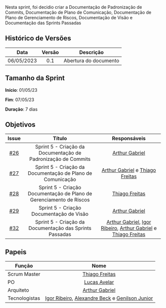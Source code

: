 Nesta sprint, foi decidio criar a Documentação de Padronização de Commits, Documentação de Plano de Comunicação, Documentação de Plano de Gerenciamento de Riscos, Documentação de Visão e Documentação das Sprints Passadas

## Histórico de Versões

|    Data    | Versão |       Descrição       |
| :--------: | :----: | :-------------------: |
| 06/05/2023 |  0.1   | Abertura do documento |

## Tamanho da Sprint

**Início**: 01/05/23

**Fim**: 07/05/23

**Duração**: 7 dias

## Objetivos

|                            Issue                             |              Título               |                    Responsáveis                     |
| :----------------------------------------------------------: | :-------------------------------: | :-------------------------------------------------: |
| [#26](https://github.com/fga-eps-mds/2023.1-GuiaUnB/issues/26) | Sprint 5 - Criação da Documentação de Padronização de Commits | [Arthur Gabriel](https://github.com/ArthurGabrieel)|
| [#27](https://github.com/fga-eps-mds/2023.1-GuiaUnB/issues/27) |  Sprint 5 - Criação da Documentação de Plano de Comunicação  | [Arthur Gabriel](https://github.com/ArthurGabrieel) e [Thiago Freitas](https://github.com/thiagorfreitas) |
| [#28](https://github.com/fga-eps-mds/2023.1-GuiaUnB/issues/28) | Sprint 5 - Criação Documentação de Plano de Gerenciamento de Riscos | [Thiago Freitas](https://github.com/thiagorfreitas) |
| [#29](https://github.com/fga-eps-mds/2023.1-GuiaUnB/issues/29) | Sprint 5 - Criação Documentação de Visão | [Arthur Gabriel](https://github.com/ArthurGabrieel) |
| [#32](https://github.com/fga-eps-mds/2023.1-GuiaUnB/issues/32) | Sprint 5 - Criação da Documentação das Sprints Passadas | [Arthur Gabriel](https://github.com/ArthurGabrieel), [Igor Ribeiro](https://github.com/igor-ribeir0), [Arthur Gabriel](https://github.com/ArthurGabrieel) e [Thiago Freitas](https://github.com/thiagorfreitas) |


## Papeis

| Função        |                                                                           Nome                                                                            |
| ------------- | :-------------------------------------------------------------------------------------------------------------------------------------------------------: |
| Scrum Master  |                                                    [Thiago Freitas](https://github.com/thiagorfreitas)                                                    |
| PO            |                                                    [Lucas Avelar](https://github.com/LucasAvelar2711)                                                     |
| Arquiteto     |                                                    [Arthur Gabriel](https://github.com/ArthurGabrieel)                                                    |
| Tecnologistas | [Igor Ribeiro](https://github.com/igor-ribeir0), [Alexandre Beck](https://github.com/zzzBECK) e [Genilson Junior](https://github.com/GenilsonJunior99006) |a